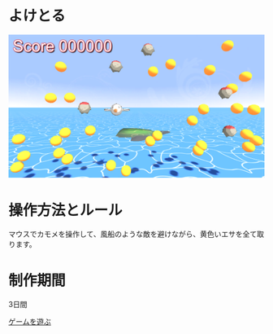 # よけとる

<img src="./img00.png">

# 操作方法とルール
マウスでカモメを操作して、風船のような敵を避けながら、黄色いエサを全て取ります。

# 制作期間
3日間

[ゲームを遊ぶ](./web-gl/)

